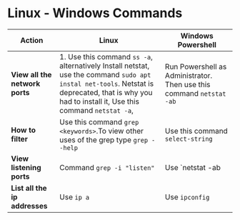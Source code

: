 # Linux - Windows Commands

|Action|Linux|Windows Powershell
|---|---|---|
|**View all the network ports**   |1. Use this command `ss -a`, alternatively Install netstat, use the command `sudo apt instal net-tools`. Netstat is deprecated, that is why you had to install it, Use this command `netstat -a`,   |Run Powershell as Administrator. Then use this command `netstat -ab`    |
|**How to filter**|Use this command `grep <keywords>`.To view other uses of the grep type `grep --help`|Use this command `select-string`
|**View listening ports**|Command `grep -i "listen"` |Use `netstat -ab | select-string "listen"` 
|**List all the ip addresses**|Use `ip a`|Use `ipconfig`

